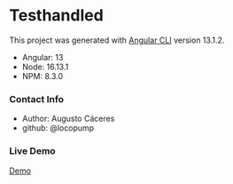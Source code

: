 # Testhandled
This project was generated with [Angular CLI](https://github.com/angular/angular-cli) version 13.1.2.

- Angular: 13
- Node: 16.13.1
- NPM: 8.3.0

### Contact Info
- Author: Augusto Cáceres
- github: @locopump

### Live Demo
[Demo](https://stackblitz.com/edit/angular-ivy-whjdmk?file=src/app/app.component.ts)
